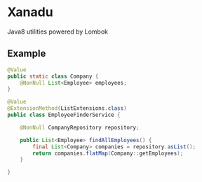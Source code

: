 # Xanadu

Java8 utilities powered by Lombok

## Example

```java
@Value
public static class Company {
    @NonNull List<Employee> employees;
}

@Value
@ExtensionMethod(ListExtensions.class)
public class EmployeeFinderService {

    @NonNull CompanyRepository repository;

    public List<Employee> findAllEmployees() {
        final List<Company> companies = repository.asList();
        return companies.flatMap(Company::getEmployees);
    }

}
```
